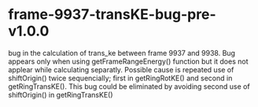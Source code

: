 # frame-9937-transKE-bug-pre-v1.0.0

bug in the calculation of trans_ke between frame 9937 and 9938. Bug appears only when using getFrameRangeEnergy() 
function but it does not applear while calculating separatly.
Possible cause is repeated use of shiftOrigin() twice sequencially; first in getRingRotKE() and second in getRingTransKE().
This bug could be eliminated by avoiding second use of shiftOrigin() in getRingTransKE()
